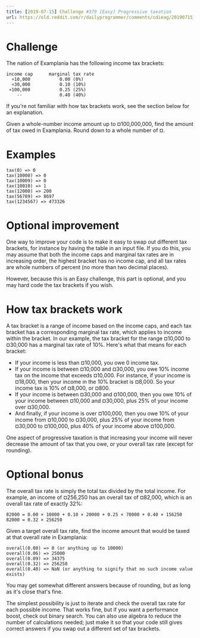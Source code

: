 ```yaml
---
title: [2019-07-15] Challenge #379 [Easy] Progressive taxation
url: https://old.reddit.com/r/dailyprogrammer/comments/cdieag/20190715_challenge_379_easy_progressive_taxation/
---
```


# Challenge

The nation of Examplania has the following income tax brackets:

    income cap      marginal tax rate
      ¤10,000           0.00 (0%)
      ¤30,000           0.10 (10%)
     ¤100,000           0.25 (25%)
        --              0.40 (40%)

If you're not familiar with how tax brackets work, see the section below for an explanation.

Given a whole-number income amount up to ¤100,000,000, find the amount of tax owed in Examplania. Round down to a whole number of ¤.

# Examples

    tax(0) => 0
    tax(10000) => 0
    tax(10009) => 0
    tax(10010) => 1
    tax(12000) => 200
    tax(56789) => 8697
    tax(1234567) => 473326

# Optional improvement

One way to improve your code is to make it easy to swap out different tax brackets, for instance by having the table in an input file. If you do this, you may assume that both the income caps and marginal tax rates are in increasing order, the highest bracket has no income cap, and all tax rates are whole numbers of percent (no more than two decimal places).

However, because this is an Easy challenge, this part is optional, and you may hard code the tax brackets if you wish.

# How tax brackets work

A tax bracket is a range of income based on the income caps, and each tax bracket has a corresponding marginal tax rate, which applies to income within the bracket. In our example, the tax bracket for the range ¤10,000 to ¤30,000 has a marginal tax rate of 10%. Here's what that means for each bracket:

* If your income is less than ¤10,000, you owe 0 income tax.
* If your income is between ¤10,000 and ¤30,000, you owe 10% income tax on the income that exceeds ¤10,000. For instance, if your income is ¤18,000, then your income in the 10% bracket is ¤8,000. So your income tax is 10% of ¤8,000, or ¤800.
* If your income is between ¤30,000 and ¤100,000, then you owe 10% of your income between ¤10,000 and ¤30,000, plus 25% of your income over ¤30,000.
* And finally, if your income is over ¤100,000, then you owe 10% of your income from ¤10,000 to ¤30,000, plus 25% of your income from ¤30,000 to ¤100,000, plus 40% of your income above ¤100,000.

One aspect of progressive taxation is that increasing your income will never decrease the amount of tax that you owe, or your overall tax rate (except for rounding).

# Optional bonus

The overall tax rate is simply the total tax divided by the total income. For example, an income of ¤256,250 has an overall tax of ¤82,000, which is an overall tax rate of exactly 32%:

    82000 = 0.00 × 10000 + 0.10 × 20000 + 0.25 × 70000 + 0.40 × 156250
    82000 = 0.32 × 256250

Given a target overall tax rate, find the income amount that would be taxed at that overall rate in Examplania:

    overall(0.00) => 0 (or anything up to 10000)
    overall(0.06) => 25000
    overall(0.09) => 34375
    overall(0.32) => 256250
    overall(0.40) => NaN (or anything to signify that no such income value exists)

You may get somewhat different answers because of rounding, but as long as it's close that's fine.

The simplest possibility is just to iterate and check the overall tax rate for each possible income. That works fine, but if you want a performance boost, check out binary search. You can also use algebra to reduce the number of calculations needed; just make it so that your code still gives correct answers if you swap out a different set of tax brackets.